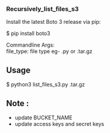 
### Recursively_list_files_s3   

Install the latest Boto 3 release via pip:

$ pip install boto3


Commandline Args:         
   file_type: file type eg- .py or .tar.gz

## Usage 

$ python3 list_files_s3.py .tar.gz

## Note :

- update BUCKET_NAME
- update access keys and secret keys





